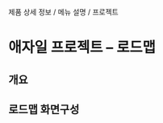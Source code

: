 <!--breadcrumb:제품 상세 정보 / 메뉴 설명 / 프로젝트--><span class="md-breadcrumb">제품 상세 정보 / 메뉴 설명 / 프로젝트</span>
# 애자일 프로젝트 – 로드맵
<!--5th-h2-toc-->
## 개요

## 로드맵 화면구성

